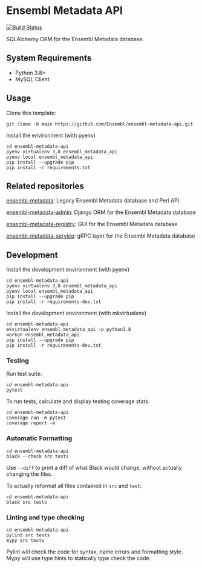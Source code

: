 # Ensembl Metadata API

[![Build Status](https://travis-ci.com/Ensembl/ensembl-metadata-api.svg?branch=main)](https://travis-ci.com/Ensembl/ensembl-metadata-api)

SQLAlchemy ORM for the Ensembl Metadata database.

## System Requirements

- Python 3.8+
- MySQL Client

## Usage

Clone this template:
```
git clone -b main https://github.com/Ensembl/ensembl-metadata-api.git
```

Install the environment (with pyenv)

```
cd ensembl-metadata-api
pyenv virtualenv 3.8 ensembl_metadata_api
pyenv local ensembl_metadata_api
pip install --upgrade pip
pip install -r requirements.txt
```

## Related repositories

[ensembl-metadata](https://github.com/Ensembl/ensembl-metadata): Legacy Ensembl Metadata database and Perl API

[ensembl-metadata-admin](https://github.com/Ensembl/ensembl-metadata-admin): Django ORM for the Ensembl Metadata database

[ensembl-metadata-registry](https://github.com/Ensembl/ensembl-metadata-registry): GUI for the Ensembl Metadata database

[ensembl-metadata-service](https://github.com/Ensembl/ensembl-metadata-service): gRPC layer for the Ensembl Metadata database


## Development

Install the development environment (with pyenv)

```
cd ensembl-metadata-api
pyenv virtualenv 3.8 ensembl_metadata_api
pyenv local ensembl_metadata_api
pip install --upgrade pip
pip install -r requirements-dev.txt
```

Install the development environment (with mkvirtualenv)

```
cd ensembl-metadata-api
mkvirtualenv ensembl_metadata_api -p python3.8
workon ensembl_metadata_api
pip install --upgrade pip
pip install -r requirements-dev.txt
```

### Testing

Run test suite:
```
cd ensembl-metadata-api
pytest
```

To run tests, calculate and display testing coverage stats:
```
cd ensembl-metadata-api
coverage run -m pytest
coverage report -m
```

### Automatic Formatting
```
cd ensembl-metadata-api
black --check src tests
```
Use `--diff` to print a diff of what Black would change, without actually changing the files.

To actually reformat all files contained in `src` and `test`:
```
cd ensembl-metadata-api
black src tests
```

### Linting and type checking
```
cd ensembl-metadata-api
pylint src tests
mypy src tests
```
Pylint will check the code for syntax, name errors and formatting style.
Mypy will use type hints to statically type check the code.
